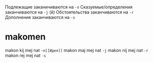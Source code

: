 Подлежащие заканичиваются на `-n`
Сказуемые/определения заканчиваются на `-j` (й)
Обстоятельства заканчиваются на `-r`
Дополнения заканчиваются на `-s`

# makomen
makon kij mej nat `-n[[Идея]]`
makon maj mej nat `-j`
makon nij mej nat `-r`
makon rej mej nat `-s`
